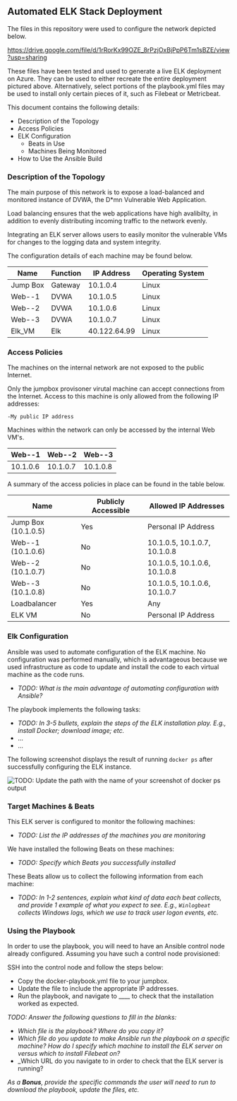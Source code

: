 ## Automated ELK Stack Deployment

The files in this repository were used to configure the network depicted below.

https://drive.google.com/file/d/1rRorKx99OZE_8rPzjOxBjPpP6Tm1sBZE/view?usp=sharing

These files have been tested and used to generate a live ELK deployment on Azure. They can be used to either recreate the entire deployment pictured above. Alternatively, select portions of the playbook.yml files may be used to install only certain pieces of it, such as Filebeat or Metricbeat.


This document contains the following details:
- Description of the Topology
- Access Policies
- ELK Configuration
  - Beats in Use
  - Machines Being Monitored
- How to Use the Ansible Build


### Description of the Topology

The main purpose of this network is to expose a load-balanced and monitored instance of DVWA, the D*mn Vulnerable Web Application.

Load balancing ensures that the web applications have high avalibilty, in addition to evenly distributing incoming traffic to the network evenly.

Integrating an ELK server allows users to easily monitor the vulnerable VMs for changes to the logging data and system integrity.

The configuration details of each machine may be found below.

| Name     | Function | IP Address | Operating System |
|----------|----------|------------|------------------|
| Jump Box | Gateway  | 10.1.0.4   | Linux            |
| Web--1   | DVWA     | 10.1.0.5   | Linux            |
| Web--2   | DVWA     | 10.1.0.6   | Linux            |
| Web--3   | DVWA     | 10.1.0.7   | Linux            |
| Elk_VM   | Elk      | 40.122.64.99 | Linux          |

### Access Policies

The machines on the internal network are not exposed to the public Internet. 

Only the jumpbox provisoner virutal machine can accept connections from the Internet. Access to this machine is only allowed from the following IP addresses:

    -My public IP address

Machines within the network can only be accessed by the internal Web VM's.

| Web--1 | Web--2 | Web--3 |
|--------|--------|--------|
| 10.1.0.6 | 10.1.0.7 | 10.1.0.8 |

A summary of the access policies in place can be found in the table below.

| Name     | Publicly Accessible | Allowed IP Addresses |
|----------|---------------------|----------------------|
| Jump Box (10.1.0.5) | Yes   | Personal IP Address  |
| Web--1 (10.1.0.6) | No      | 10.1.0.5, 10.1.0.7, 10.1.0.8 |
| Web--2 (10.1.0.7) | No      | 10.1.0.5, 10.1.0.6, 10.1.0.8 |
| Web--3 (10.1.0.8) | No      | 10.1.0.5, 10.1.0.6, 10.1.0.7 | 
| Loadbalancer      | Yes     | Any |
| ELK VM            | No      | Personal IP Address  |

### Elk Configuration

Ansible was used to automate configuration of the ELK machine. No configuration was performed manually, which is advantageous because we used infrastructure as code to update and install the code to each virtual machine as the code runs.
- _TODO: What is the main advantage of automating configuration with Ansible?_

The playbook implements the following tasks:
- _TODO: In 3-5 bullets, explain the steps of the ELK installation play. E.g., install Docker; download image; etc._
- ...
- ...

The following screenshot displays the result of running `docker ps` after successfully configuring the ELK instance.

![TODO: Update the path with the name of your screenshot of docker ps output](Images/docker_ps_output.png)

### Target Machines & Beats
This ELK server is configured to monitor the following machines:
- _TODO: List the IP addresses of the machines you are monitoring_

We have installed the following Beats on these machines:
- _TODO: Specify which Beats you successfully installed_

These Beats allow us to collect the following information from each machine:
- _TODO: In 1-2 sentences, explain what kind of data each beat collects, and provide 1 example of what you expect to see. E.g., `Winlogbeat` collects Windows logs, which we use to track user logon events, etc._

### Using the Playbook
In order to use the playbook, you will need to have an Ansible control node already configured. Assuming you have such a control node provisioned: 

SSH into the control node and follow the steps below:
- Copy the docker-playbook.yml file to your jumpbox.
- Update the file to include the appropriate IP addresses.
- Run the playbook, and navigate to ____ to check that the installation worked as expected.

_TODO: Answer the following questions to fill in the blanks:_
- _Which file is the playbook? Where do you copy it?_
- _Which file do you update to make Ansible run the playbook on a specific machine? How do I specify which machine to install the ELK server on versus which to install Filebeat on?_
- _Which URL do you navigate to in order to check that the ELK server is running?

_As a **Bonus**, provide the specific commands the user will need to run to download the playbook, update the files, etc._
